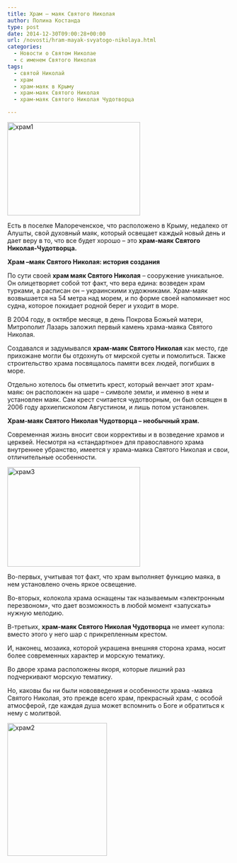 ```yaml
---
title: Храм — маяк Святого Николая
author: Полина Костанда
type: post
date: 2014-12-30T09:00:28+00:00
url: /novosti/hram-mayak-svyatogo-nikolaya.html
categories:
  - Новости о Святом Николае
  - с именем Святого Николая
tags:
  - святой Николай
  - храм
  - храм-маяк в Крыму
  - храм-маяк Святого Николая
  - храм-маяк Святого Николая Чудотворца

---
```

[<img class="alignnone size-medium wp-image-2638" src="http://svyatoynikolay.ru/wp-content/uploads/2014/12/hram1-300x211.jpg" alt="храм1" width="300" height="211" srcset="http://svyatoynikolay.ru/wp-content/uploads/2014/12/hram1-300x211.jpg 300w, http://svyatoynikolay.ru/wp-content/uploads/2014/12/hram1.jpg 470w" sizes="(max-width: 300px) 100vw, 300px" />][1]

Есть в поселке Малореченское, что расположено в Крыму, недалеко от Алушты, свой духовный маяк, который освещает каждый новый день и дает веру в то, что все будет хорошо – это **храм-маяк Святого Николая-Чудотворца.**<!--more-->

**Храм –маяк Святого Николая: история создания**

По сути своей **храм маяк Святого Николая** – сооружение уникальное. Он олицетворяет собой тот факт, что вера едина: возведен храм турками, а расписан он – украинскими художниками. Храм-маяк возвышается на 54 метра над морем, и по форме своей напоминает нос судна, которое покидает родной берег и уходит в море.

В 2004 году, в октябре месяце, в день Покрова Божьей матери, Митрополит Лазарь заложил первый камень храма-маяка Святого Николая.

Создавался и задумывался **храм-маяк Святого Николая** как место, где прихожане могли бы отдохнуть от мирской суеты и помолиться. Также строительство храма посвящалось памяти всех людей, погибших в море.

Отдельно хотелось бы отметить крест, который венчает этот храм-маяк: он расположен на шаре – символе земли, и именно в нем и установлен маяк. Сам крест считается чудотворным, он был освящен в 2006 году архиепископом Августином, и лишь потом установлен.

**Храм-маяк Святого Николая Чудотворца – необычный храм.**

Современная жизнь вносит свои коррективы и в возведение храмов и церквей. Несмотря на «стандартное» для православного храма внутреннее убранство, имеется у храма-маяка Святого Николая и свои, отличительные особенности.

[<img class="alignnone size-medium wp-image-2640" src="http://svyatoynikolay.ru/wp-content/uploads/2014/12/hram3-300x225.jpg" alt="храм3" width="300" height="225" srcset="http://svyatoynikolay.ru/wp-content/uploads/2014/12/hram3-300x225.jpg 300w, http://svyatoynikolay.ru/wp-content/uploads/2014/12/hram3.jpg 640w" sizes="(max-width: 300px) 100vw, 300px" />][2]

Во-первых, учитывая тот факт, что храм выполняет функцию маяка, в нем установлено очень яркое освещение.

Во-вторых, колокола храма оснащены так называемым «электронным перезвоном», что дает возможность в любой момент «запускать» нужную мелодию.

В-третьих, **храм-маяк Святого Николая Чудотворца** не имеет купола: вместо этого у него шар с прикрепленным крестом.

И, наконец, мозаика, которой украшена внешняя сторона храма, носит более современных характер и морскую тематику.

Во дворе храма расположены якоря, которые лишний раз подчеркивают морскую тематику.

Но, каковы бы ни были нововведения и особенности храма -маяка Святого Николая, это прежде всего храм, прекрасный храм, с особой атмосферой, где каждая душа может вспомнить о Боге и обратиться к нему с молитвой.

[<img class="alignnone size-medium wp-image-2639" src="http://svyatoynikolay.ru/wp-content/uploads/2014/12/hram2-225x300.jpg" alt="храм2" width="225" height="300" srcset="http://svyatoynikolay.ru/wp-content/uploads/2014/12/hram2-225x300.jpg 225w, http://svyatoynikolay.ru/wp-content/uploads/2014/12/hram2.jpg 768w" sizes="(max-width: 225px) 100vw, 225px" />][3]

 [1]: http://svyatoynikolay.ru/wp-content/uploads/2014/12/hram1.jpg
 [2]: http://svyatoynikolay.ru/wp-content/uploads/2014/12/hram3.jpg
 [3]: http://svyatoynikolay.ru/wp-content/uploads/2014/12/hram2.jpg